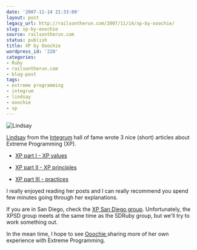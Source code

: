 ```yaml
---
date: '2007-11-14 21:33:00'
layout: post
legacy_url: http://railsontherun.com/2007/11/14/xp-by-ooochie/
slug: xp-by-ooochie
source: railsontherun.com
status: publish
title: XP by Ooochie
wordpress_id: '220'
categories:
- Ruby
- railsontherun.com
- blog-post
tags:
- extreme programming
- integrum
- lindsay
- ooochie
- xp
---
```


![Lindsay](http://integrumtech.com/images/emps/lindsay_bigger.jpg)





[Lindsay](http://ooochie.com) from the [Integrum](http://integrumtech.com) hall of fame wrote 3 nice (short) articles about Extreme Programming (XP).







  * [XP part I - XP values ](http://ooochie.com/2007/10/3/extreme-programming-part-1)


  * [XP part II - XP principles](http://ooochie.com/2007/10/10/extreme-programming-part-2)


  * [XP part III - practices](http://ooochie.com/2007/10/27/extreme-programming-part-3)





I really enjoyed reading her posts and I can really recommend you spend few minutes going through her explanations. 





If you are in San Diego, check the [XP San Diego group](http://www.xpsd.org/cgi-bin/wiki). Unfortunately, the XPSD group meets at the same time as the SDRuby group, but we'll try to work something out.





In the mean time, I hope to see [Ooochie ](http://ooochie.com) sharing more of her own experience with Extreme Programming.
